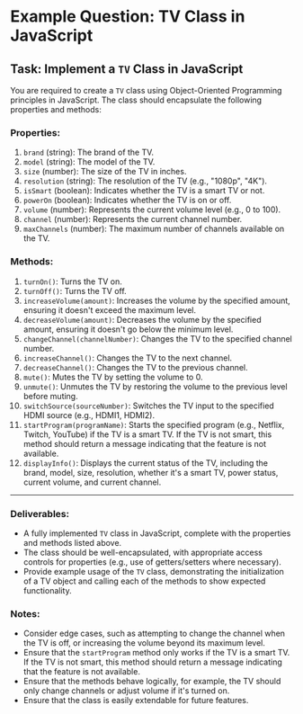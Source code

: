 # Example Question: TV Class in JavaScript

## Task: Implement a `TV` Class in JavaScript

You are required to create a `TV` class using Object-Oriented Programming principles in JavaScript. The class should encapsulate the following properties and methods:

### **Properties:**

1. `brand` (string): The brand of the TV.
2. `model` (string): The model of the TV.
3. `size` (number): The size of the TV in inches.
4. `resolution` (string): The resolution of the TV (e.g., "1080p", "4K").
5. `isSmart` (boolean): Indicates whether the TV is a smart TV or not.
6. `powerOn` (boolean): Indicates whether the TV is on or off.
7. `volume` (number): Represents the current volume level (e.g., 0 to 100).
8. `channel` (number): Represents the current channel number.
9. `maxChannels` (number): The maximum number of channels available on the TV.

### **Methods:**

1. `turnOn()`: Turns the TV on.
2. `turnOff()`: Turns the TV off.
3. `increaseVolume(amount)`: Increases the volume by the specified amount, ensuring it doesn't exceed the maximum level.
4. `decreaseVolume(amount)`: Decreases the volume by the specified amount, ensuring it doesn't go below the minimum level.
5. `changeChannel(channelNumber)`: Changes the TV to the specified channel number.
6. `increaseChannel()`: Changes the TV to the next channel.
7. `decreaseChannel()`: Changes the TV to the previous channel.
8. `mute()`: Mutes the TV by setting the volume to 0.
9. `unmute()`: Unmutes the TV by restoring the volume to the previous level before muting.
10. `switchSource(sourceNumber)`: Switches the TV input to the specified HDMI source (e.g., HDMI1, HDMI2).
11. `startProgram(programName)`: Starts the specified program (e.g., Netflix, Twitch, YouTube) if the TV is a smart TV. If the TV is not smart, this method should return a message indicating that the feature is not available.
12. `displayInfo()`: Displays the current status of the TV, including the brand, model, size, resolution, whether it's a smart TV, power status, current volume, and current channel.

---

### Deliverables:

- A fully implemented `TV` class in JavaScript, complete with the properties and methods listed above.
- The class should be well-encapsulated, with appropriate access controls for properties (e.g., use of getters/setters where necessary).
- Provide example usage of the `TV` class, demonstrating the initialization of a TV object and calling each of the methods to show expected functionality.

### Notes:

- Consider edge cases, such as attempting to change the channel when the TV is off, or increasing the volume beyond its maximum level.
- Ensure that the `startProgram` method only works if the TV is a smart TV. If the TV is not smart, this method should return a message indicating that the feature is not available.
- Ensure that the methods behave logically, for example, the TV should only change channels or adjust volume if it's turned on.
- Ensure that the class is easily extendable for future features.
